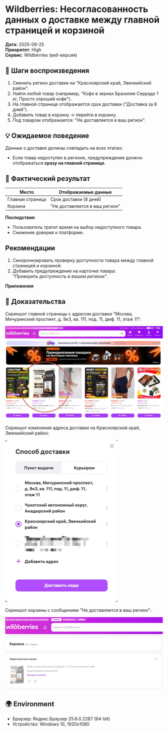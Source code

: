 # Wildberries: Несогласованность данных о доставке между главной страницей и корзиной

**Дата**: 2025-06-25  
**Приоритет**: High  
**Сервис**: Wildberries (веб-версия)   

## 🚦 Шаги воспроизведения
1. Сменить регион доставки на "Красноярский край, Эвенкийский район".
2. Найти любой товар (например, "Кофе в зернах Бразилия Серрадо 1 кг, Просто хороший кофе").
3. На главной странице отображается срок доставки ("Доставка за 8 дней").
4. Добавить товар в корзину → перейти в корзину.
5. Под товаром отображается: "Не доставляется в ваш регион".

## 💡 Ожидаемое поведение
Данные о доставке должны совпадать на всех этапах:
- Если товар недоступен в регионе, предупреждение должно отображаться **сразу на главной странице**.

## 🐞 Фактический результат
| Место          | Отображаемые данные         |
|----------------|-----------------------------|
| Главная страница | Срок доставки (8 дней)      |
| Корзина        | "Не доставляется в ваш регион" |

**Последствия**:
- Пользователь тратит время на выбор недоступного товара.
- Снижение доверия к платформе.

## Рекомендации
1. Синхронизировать проверку доступности товара между главной страницей и корзиной.
2. Добавить предупреждение на карточке товара:  
   *"Проверить доступность в вашем регионе"*.

  
**Приложения**
## 📸 Доказательства
Скриншот главной страницы с адресом доставки "Москва, Мичуринский проспект, д. 9к3, кв. 111, под. 11, дмф. 11, этаж 11":

![Главная страница](screenshots/wildberries/wb_main_page.webp)

Скриншот изменения адреса доставки на Красноярский край, Эвенкийский район:

![После смены региона](screenshots/wildberries/wb_change_region.webp)

Скриншот корзины с сообщением "Не доставляется в ваш регион":

![Ошибка](screenshots/wildberries/wb_cart_error.webp)

## 🌍 Environment
- Браузер: Яндекс.Браузер 25.6.0.2287 (64-bit)
- Устройство: Windows 10, 1920x1080
